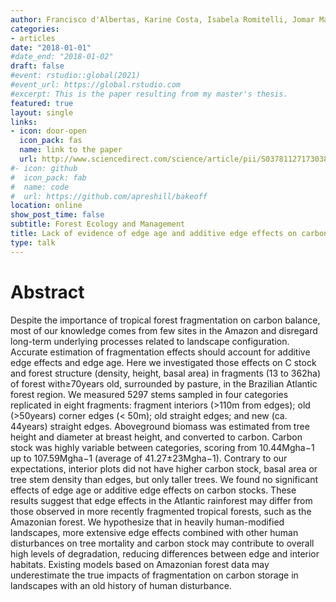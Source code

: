 ```yaml
---
author: Francisco d'Albertas, Karine Costa, Isabela Romitelli, Jomar Magalhães Barbosa, Simone Aparecida Vieira, Jean Paul Metzger
categories:
- articles
date: "2018-01-01"
#date_end: "2018-01-02"
draft: false
#event: rstudio::global(2021)
#event_url: https://global.rstudio.com
#excerpt: This is the paper resulting from my master's thesis.
featured: true
layout: single
links:
- icon: door-open
  icon_pack: fas
  name: link to the paper
  url: http://www.sciencedirect.com/science/article/pii/S0378112717303845
#- icon: github
#  icon_pack: fab
#  name: code
#  url: https://github.com/apreshill/bakeoff
location: online
show_post_time: false
subtitle: Forest Ecology and Management
title: Lack of evidence of edge age and additive edge effects on carbon stocks in a tropical forest
type: talk
---
```

# Abstract

Despite the importance of tropical forest fragmentation on carbon balance, most of our knowledge comes from few sites in the Amazon and disregard long-term underlying processes related to landscape configuration. Accurate estimation of fragmentation effects should account for additive edge effects and edge age. Here we investigated those effects on C stock and forest structure (density, height, basal area) in fragments (13 to 362ha) of forest with≥70years old, surrounded by pasture, in the Brazilian Atlantic forest region. We measured 5297 stems sampled in four categories replicated in eight fragments: fragment interiors (>110m from edges); old (>50years) corner edges (< 50m); old straight edges; and new (ca. 44years) straight edges. Aboveground biomass was estimated from tree height and diameter at breast height, and converted to carbon. Carbon stock was highly variable between categories, scoring from 10.44Mgha−1 up to 107.59Mgha−1 (average of 41.27±23Mgha−1). Contrary to our expectations, interior plots did not have higher carbon stock, basal area or tree stem density than edges, but only taller trees. We found no significant effects of edge age or additive edge effects on carbon stocks. These results suggest that edge effects in the Atlantic rainforest may differ from those observed in more recently fragmented tropical forests, such as the Amazonian forest. We hypothesize that in heavily human-modified landscapes, more extensive edge effects combined with other human disturbances on tree mortality and carbon stock may contribute to overall high levels of degradation, reducing differences between edge and interior habitats. Existing models based on Amazonian forest data may underestimate the true impacts of fragmentation on carbon storage in landscapes with an old history of human disturbance.
